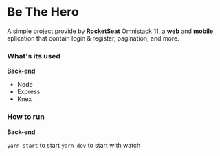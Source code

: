 # Be The Hero

A simple project provide by **RocketSeat** Omnistack 11, a **web** and **mobile** aplication that contain login & register, pagination, and more.

### What's its used

**Back-end**
- Node
- Express
- Knex


### How to run

**Back-end**

`yarn start` to start
`yarn dev` to start with watch